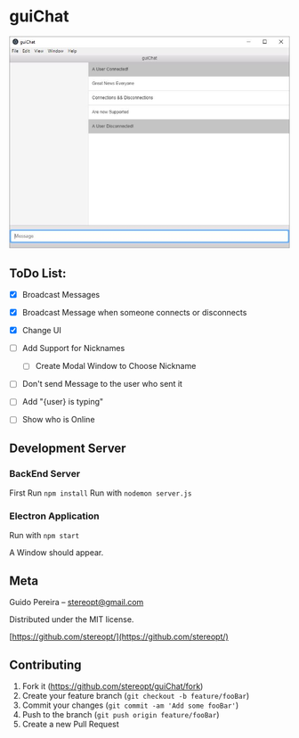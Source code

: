 # guiChat

![guiChat](https://raw.githubusercontent.com/StereoPT/guiChat/master/screens/guiChat_003.jpg)


## ToDo List:

- [x] Broadcast Messages
- [x] Broadcast Message when someone connects or disconnects
- [x] Change UI
- [ ] Add Support for Nicknames
  - [ ] Create Modal Window to Choose Nickname
- [ ] Don't send Message to the user who sent it
- [ ] Add "{user} is typing"
- [ ] Show who is Online


## Development Server

### BackEnd Server

First Run `npm install`
Run with `nodemon server.js`


### Electron Application

Run with `npm start`

A Window should appear.


## Meta

Guido Pereira – stereopt@gmail.com

Distributed under the MIT license.

[https://github.com/stereopt/](https://github.com/stereopt/)


## Contributing

1. Fork it (<https://github.com/stereopt/guiChat/fork>)
2. Create your feature branch (`git checkout -b feature/fooBar`)
3. Commit your changes (`git commit -am 'Add some fooBar'`)
4. Push to the branch (`git push origin feature/fooBar`)
5. Create a new Pull Request

